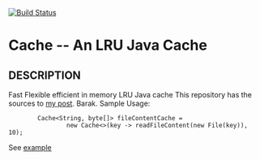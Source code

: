 [![Build Status](https://travis-ci.org/barakb/Cache.svg?branch=master)](https://travis-ci.org/barakb/Cache) 

Cache -- An LRU Java Cache
==========================
## DESCRIPTION
Fast Flexible efficient in memory LRU Java cache
This repository has the sources to [my post](http://bar-orion.blogspot.com/2012/02/fast-flexible-efficient-in-memory-java.html).
Barak.
Sample Usage:

            Cache<String, byte[]> fileContentCache =
                    new Cache<>(key -> readFileContent(new File(key)), 10);

See [example](https://github.com/barakb/Cache/blob/master/src/test/java/org/async/utils/cache/FileContentCache.java)